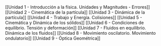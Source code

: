[[Unidad 1 - Introducción a la física. Unidades y Magnitudes - Errores]]
[[Unidad 2 - Cinemática de la partícula]]
[[Unidad 3 - Dinámica de la partícula]]
[[Unidad 4 - Trabajo y Energía. Colisiones]]
[[Unidad 5 - Cinemática y Dinámica de los sólidos]]
[[Unidad 6 - Condiciones de equilibrio. Tensión y deformación]]
[[Unidad 7 - Fluidos en equilibrio. Dinámica de los fluidos]]
[[Unidad 8 - Movimiento oscilatorio. Movimiento ondulatorio]]
[[Unidad 9 - Óptica Geométrica]]


